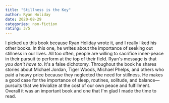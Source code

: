 ```yaml
---
title: "Stillness is the Key"
author: Ryan Holiday
date: 2020-08-29
categories: non-fiction
rating: 3/5
---
```


I picked up this book because Ryan Holiday wrote it, and I really liked his other books. In this one, he writes about the importance of seeking out stillness in our lives. All too often, people are willing to sacrifice inner-peace in their pursuit to perform at the top of their field. Ryan's message is that _you don't have to_. It's a false dichotomy. Throughout the book he shares stories about Michael Jordan, Tiger Woods, Michael Phelps, and others who paid a heavy price because they neglected the need for stillness. He makes a good case for the importance of sleep, routines, solitude, and balance—pursuits that we trivialize at the cost of our own peace and fulfillment. Overall it was an important book and one that I'm glad I made the time to read.


